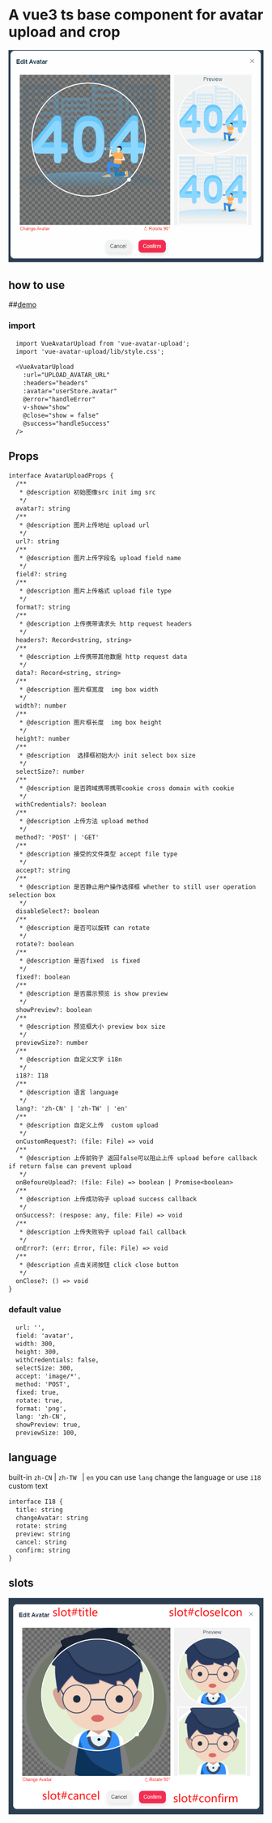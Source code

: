 # A vue3 ts base component for avatar upload and crop
![image](https://github.com/derlans/vue-avatar-upload/blob/master/imgs/preview.gif)
## how to use
##[demo](http://avatar-upload.derlan.top/)
### import
```
  import VueAvatarUpload from 'vue-avatar-upload';
  import 'vue-avatar-upload/lib/style.css';
```
```
  <VueAvatarUpload
    :url="UPLOAD_AVATAR_URL"
    :headers="headers"
    :avatar="userStore.avatar"
    @error="handleError"
    v-show="show"
    @close="show = false"
    @success="handleSuccess"
  />
```
## Props
```
interface AvatarUploadProps {
  /**
   * @description 初始图像src init img src
   */
  avatar?: string
  /**
   * @description 图片上传地址 upload url
   */
  url?: string
  /**
   * @description 图片上传字段名 upload field name
   */
  field?: string
  /**
   * @description 图片上传格式 upload file type
   */
  format?: string
  /**
   * @description 上传携带请求头 http request headers
   */
  headers?: Record<string, string>
  /**
   * @description 上传携带其他数据 http request data
   */
  data?: Record<string, string>
  /**
   * @description 图片框宽度  img box width
   */
  width?: number
  /**
   * @description 图片框长度  img box height
   */
  height?: number
  /**
   * @description  选择框初始大小 init select box size
   */
  selectSize?: number
  /**
   * @description 是否跨域携带携带cookie cross domain with cookie
   */
  withCredentials?: boolean
  /**
   * @description 上传方法 upload method
   */
  method?: 'POST' | 'GET'
  /**
   * @description 接受的文件类型 accept file type
   */
  accept?: string
  /**
   * @description 是否静止用户操作选择框 whether to still user operation selection box
   */
  disableSelect?: boolean
  /**
   * @description 是否可以旋转 can rotate
   */
  rotate?: boolean
  /**
   * @description 是否fixed  is fixed
   */
  fixed?: boolean
  /**
   * @description 是否展示预览 is show preview
   */
  showPreview?: boolean
  /**
   * @description 预览框大小 preview box size
   */
  previewSize?: number
  /**
   * @description 自定义文字 i18n
   */
  i18?: I18
  /**
   * @description 语言 language
   */
  lang?: 'zh-CN' | 'zh-TW' | 'en'
  /**
   * @description 自定义上传  custom upload
   */
  onCustomRequest?: (file: File) => void
  /**
   * @description 上传前钩子 返回false可以阻止上传 upload before callback if return false can prevent upload
   */
  onBefoureUpload?: (file: File) => boolean | Promise<boolean>
  /**
   * @description 上传成功钩子 upload success callback
   */
  onSuccess?: (respose: any, file: File) => void
  /**
   * @description 上传失败钩子 upload fail callback
   */
  onError?: (err: Error, file: File) => void
  /**
   * @description 点击关闭按钮 click close button
   */
  onClose?: () => void
}
```
### default value
```
  url: '',
  field: 'avatar',
  width: 300,
  height: 300,
  withCredentials: false,
  selectSize: 300,
  accept: 'image/*',
  method: 'POST',
  fixed: true,
  rotate: true,
  format: 'png',
  lang: 'zh-CN',
  showPreview: true,
  previewSize: 100,
```

## language
built-in  ``zh-CN``  |  ``zh-TW `` |  ``en``
you can use ``lang`` change the language
or use ``i18`` custom text
```
interface I18 {
  title: string
  changeAvatar: string
  rotate: string
  preview: string
  cancel: string
  confirm: string
}
```

## slots
![image](https://github.com/derlans/vue-avatar-upload/blob/master/imgs/slots.png)
